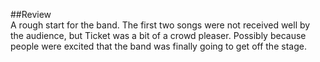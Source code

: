 
##Review  
A rough start for the band. The first two songs were not received well by the audience, but Ticket was a bit of a crowd pleaser. Possibly because people were excited that the band was finally going to get off the stage.


